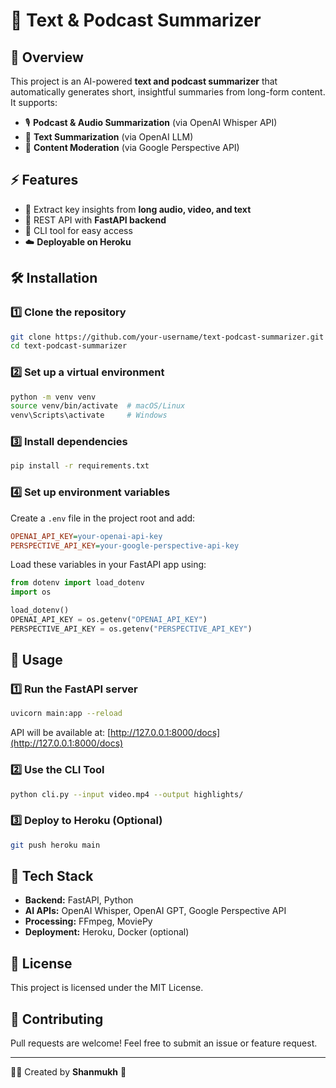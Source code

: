 # 📜 Text & Podcast Summarizer

## 🚀 Overview
This project is an AI-powered **text and podcast summarizer** that automatically generates short, insightful summaries from long-form content. It supports:
- 🎙️ **Podcast & Audio Summarization** (via OpenAI Whisper API)
- 📄 **Text Summarization** (via OpenAI LLM)
- 📝 **Content Moderation** (via Google Perspective API)

## ⚡ Features
- 🎯 Extract key insights from **long audio, video, and text**
- 🔄 REST API with **FastAPI backend**
- 🚀 CLI tool for easy access
- ☁️ **Deployable on Heroku**

## 🛠️ Installation
### 1️⃣ Clone the repository
```sh
git clone https://github.com/your-username/text-podcast-summarizer.git
cd text-podcast-summarizer
```

### 2️⃣ Set up a virtual environment
```sh
python -m venv venv
source venv/bin/activate  # macOS/Linux
venv\Scripts\activate     # Windows
```

### 3️⃣ Install dependencies
```sh
pip install -r requirements.txt
```

### 4️⃣ Set up environment variables
Create a `.env` file in the project root and add:
```ini
OPENAI_API_KEY=your-openai-api-key
PERSPECTIVE_API_KEY=your-google-perspective-api-key
```

Load these variables in your FastAPI app using:
```python
from dotenv import load_dotenv
import os

load_dotenv()
OPENAI_API_KEY = os.getenv("OPENAI_API_KEY")
PERSPECTIVE_API_KEY = os.getenv("PERSPECTIVE_API_KEY")
```

## 🚀 Usage
### 1️⃣ Run the FastAPI server
```sh
uvicorn main:app --reload
```
API will be available at: [http://127.0.0.1:8000/docs](http://127.0.0.1:8000/docs)

### 2️⃣ Use the CLI Tool
```sh
python cli.py --input video.mp4 --output highlights/
```

### 3️⃣ Deploy to Heroku (Optional)
```sh
git push heroku main
```

## 📌 Tech Stack
- **Backend:** FastAPI, Python
- **AI APIs:** OpenAI Whisper, OpenAI GPT, Google Perspective API
- **Processing:** FFmpeg, MoviePy
- **Deployment:** Heroku, Docker (optional)

## 📜 License
This project is licensed under the MIT License.

## 🙌 Contributing
Pull requests are welcome! Feel free to submit an issue or feature request.

---
👨‍💻 Created by **Shanmukh** 🚀


